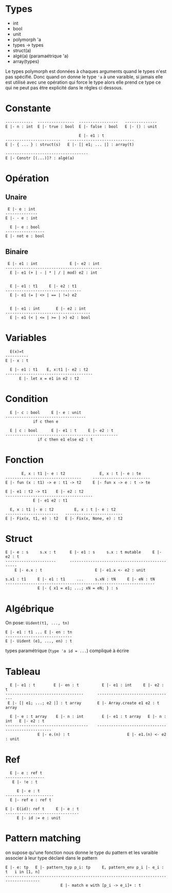 # Types

- int
- bool
- unit
- polymorph 'a 
- types -> types 
- struct(a)
- algé(a) (paramaétrique 'a)
- array(types)


Le types polymorph est données à chaques arguments
quand le types n'est pas spécifié. Donc quand on donne 
le type `'a` à une varaible, si jamais elle est utilisé 
avec une opération qui force le type alors elle prend ce type 
ce qui ne peut pas être explicité dans 
le rêgles ci dessous.

# Constante

```
------------  ----------------  -----------------   --------------
E |- n : int  E |- true : bool  E |- false : bool   E |- () : unit

                                E |- e1 : t
------------------------   -----------------------------
E |- { ... } : struct(s)   E |- [| e1; ... |] : array(t)  

------------------------------------
E |- Constr [(...)]? : algé(a)

```

# Opération

## Unaire

```
 E |- e : int
--------------
E |- - e : int

  E |- e : bool
-----------------
E |- not e : bool
```

## Binaire

```
 E |- e1 : int              E |- e2 : int
------------------------------------------
  E |- e1 (+ | - | * | / | mod) e2 : int


  E |- e1 : t1     E |- e2 : t1
---------------------------------
  E |- e1 (= | <> | == | !=) e2


  E |- e1 : int       E |- e2 : int
-------------------------------------
  E |- e1 (< | <= | >= | >) e2 : bool
```

# Variables


``` 
  E(x)=t
----------
E |- x : t

  E |- e1 : t1    E, x:t1 |- e2 : t2
--------------------------------------
      E |- let x = e1 in e2 : t2

```

# Condition

```
  E |- c : bool     E |- e : unit
-----------------------------------
            if c then e

  E | c : bool      E |- e1 : t     E |- e2 : t
-------------------------------------------------
              if c then e1 else e2 : t
```

# Fonction

```
       E, x : t1 |- e : t2               E, x : t |- e : te
---------------------------------     -------------------------
E |- fun (x : t1) -> e : t1 -> t2     E |- fun x -> e : t -> te

E |- e1 : t2 -> t1    E |- e2 : t2
--------------------------------------
            E |- e1 e2 : t1

  E, x : t1 |- e : t2         E, x : t |- e : t2
-----------------------   -------------------------
E |- Fix(x, t1, e) : t2   E |- Fix(x, None, e) : t2

```

# Struct 

```
E |- e : s     s.x : t      E |- e1 : s     s.x : t mutable     E |- e2 : t 
----------------------      -----------------------------------------------
    E |- e.x : t                       E |- e1.x <- e2 : unit

s.x1 : t1     E |- e1 : t1     ...     s.xN : tN     E |- eN : tN
-----------------------------------------------------------------
              E |- { x1 = e1; ...; xN = eN; } : s
```

# Algébrique

On pose:
`Uident(t1, ..., tn)`

```
E |- e1 : t1 ... E |- en : tn
-----------------------------
E |- Uident (e1, ..., en) : t
```

types paramétrique (`type 'a id = ...`) compliqué à écrire

# Tableau

```
  E |- e1 : t        E |- en : t          E |- e1 : int     E |- e2 : t
----------------------------------      ---------------------------------
 E |- [| e1; ...; e2 |] : t array       E |- Array.create e1 e2 : t array

  E |- e : t array    E |- n : int        E |- e1 : t array   E |- n : int   E |- e2 : t
------------------------------------    --------------------------------------------------
              E |- e.(n) : t                         E |- e1.(n) <- e2 : unit
```

# Ref 

```
  E |- e : ref t
-----------------
   E |- !e : t

     E |- e : t
---------------------
  E |- ref e : ref t

E |- E(id): ref t     E |- e : t
--------------------------------
     E |- id := e : unit
```

# Pattern matching

on supose qu'une fonction nous donne le type du pattern
et les varaible associer à leur type déclaré dans le pattern

```
E |- e: tp   E |- pattern_typ p_i: tp     E, pattern_env p_i |- e_i : t   i in [1, n]
-------------------------------------------------------------------------------------
                        E |- match e with [p_i -> e_i]+ : t
```
